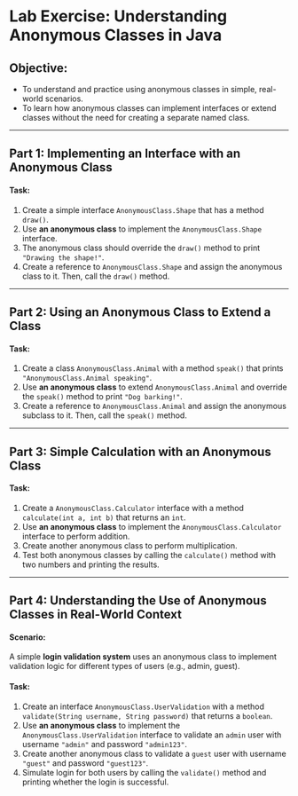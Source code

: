 # Lab Exercise: Understanding Anonymous Classes in Java

## Objective:
- To understand and practice using anonymous classes in simple, real-world scenarios.
- To learn how anonymous classes can implement interfaces or extend classes without the need for creating a separate named class.

---

## Part 1: Implementing an Interface with an Anonymous Class

#### Task:
1. Create a simple interface `AnonymousClass.Shape` that has a method `draw()`.
2. Use **an anonymous class** to implement the `AnonymousClass.Shape` interface.
3. The anonymous class should override the `draw()` method to print `"Drawing the shape!"`.
4. Create a reference to `AnonymousClass.Shape` and assign the anonymous class to it. Then, call the `draw()` method.

---

## Part 2: Using an Anonymous Class to Extend a Class

#### Task:
1. Create a class `AnonymousClass.Animal` with a method `speak()` that prints `"AnonymousClass.Animal speaking"`.
2. Use **an anonymous class** to extend `AnonymousClass.Animal` and override the `speak()` method to print `"Dog barking!"`.
3. Create a reference to `AnonymousClass.Animal` and assign the anonymous subclass to it. Then, call the `speak()` method.

---

## Part 3: Simple Calculation with an Anonymous Class

#### Task:
1. Create a `AnonymousClass.Calculator` interface with a method `calculate(int a, int b)` that returns an `int`.
2. Use **an anonymous class** to implement the `AnonymousClass.Calculator` interface to perform addition.
3. Create another anonymous class to perform multiplication.
4. Test both anonymous classes by calling the `calculate()` method with two numbers and printing the results.

---

## Part 4: Understanding the Use of Anonymous Classes in Real-World Context

#### Scenario:
A simple **login validation system** uses an anonymous class to implement validation logic for different types of users (e.g., admin, guest).

#### Task:
1. Create an interface `AnonymousClass.UserValidation` with a method `validate(String username, String password)` that returns a `boolean`.
2. Use **an anonymous class** to implement the `AnonymousClass.UserValidation` interface to validate an `admin` user with username `"admin"` and password `"admin123"`.
3. Create another anonymous class to validate a `guest` user with username `"guest"` and password `"guest123"`.
4. Simulate login for both users by calling the `validate()` method and printing whether the login is successful.

